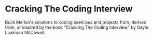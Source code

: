 # Cracking The Coding Interview
Buck Melton's solutions to coding exercises and projects from, derived from, or inspired by the book
"Cracking The Coding Interview" by Gayle Laakman McDowell.
